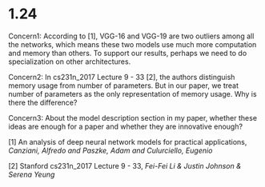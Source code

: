 # 1.24
Concern1:
    According to [1], VGG-16 and VGG-19 are two outliers among all the networks, which means these two models use much more computation and memory than others. To support our results, perhaps we need to do specialization on other architectures. 

Concern2:
    In cs231n_2017 Lecture 9 - 33 [2], the authors distinguish memory usage from number of parameters. But in our paper, we treat number of parameters as the only representation of memory usage. Why is there the difference?

Concern3:
    About the model description section in my paper, whether these ideas are enough for a paper and whether they are innovative enough?
    
[1] An analysis of deep neural network models for practical applications, *Canziani, Alfredo and Paszke, Adam and Culurciello, Eugenio*

[2] Stanford cs231n_2017 Lecture 9 - 33, *Fei-Fei Li & Justin Johnson & Serena Yeung*
